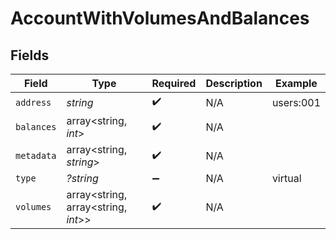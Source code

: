 # AccountWithVolumesAndBalances


## Fields

| Field                               | Type                                | Required                            | Description                         | Example                             |
| ----------------------------------- | ----------------------------------- | ----------------------------------- | ----------------------------------- | ----------------------------------- |
| `address`                           | *string*                            | :heavy_check_mark:                  | N/A                                 | users:001                           |
| `balances`                          | array<string, *int*>                | :heavy_check_mark:                  | N/A                                 |                                     |
| `metadata`                          | array<string, *string*>             | :heavy_check_mark:                  | N/A                                 |                                     |
| `type`                              | *?string*                           | :heavy_minus_sign:                  | N/A                                 | virtual                             |
| `volumes`                           | array<string, array<string, *int*>> | :heavy_check_mark:                  | N/A                                 |                                     |
